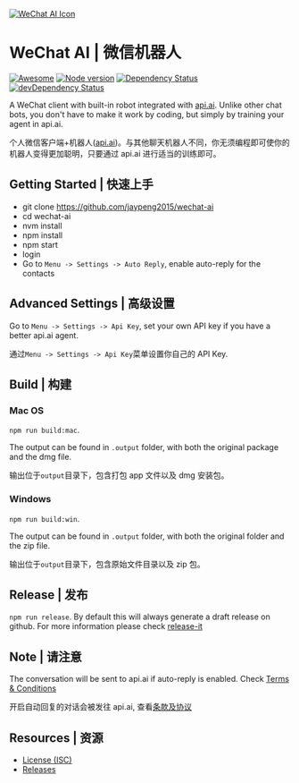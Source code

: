 [![WeChat AI Icon](https://raw.githubusercontent.com/jaypeng2015/wechat-ai/master/assets/icons/png/wechat-ai.96x96.png)](https://jaypeng2015.github.io/wechat-ai/)

# WeChat AI | 微信机器人

[![Awesome](https://cdn.rawgit.com/sindresorhus/awesome/d7305f38d29fed78fa85652e3a63e154dd8e8829/media/badge.svg)](https://github.com/sindresorhus/awesome) [![Node version](https://img.shields.io/badge/node-_8.10.0-green.svg?style=flat)](http://nodejs.org/download/)
[![Dependency Status](https://david-dm.org/jaypeng2015/wechat-ai/status.svg)](https://david-dm.org/jaypeng2015/wechat-ai)
[![devDependency Status](https://david-dm.org/jaypeng2015/wechat-ai/dev-status.svg)](https://david-dm.org/jaypeng2015/wechat-ai?type=dev)

A WeChat client with built-in robot integrated with [api.ai](https://api.ai).
Unlike other chat bots, you don't have to make it work by coding, but simply by training your agent in api.ai.

个人微信客户端+机器人([api.ai](https://api.ai))。与其他聊天机器人不同，你无须编程即可使你的机器人变得更加聪明，只要通过 api.ai 进行适当的训练即可。

## Getting Started | 快速上手

* git clone https://github.com/jaypeng2015/wechat-ai
* cd wechat-ai
* nvm install
* npm install
* npm start
* login
* Go to `Menu -> Settings -> Auto Reply`, enable auto-reply for the contacts

## Advanced Settings | 高级设置

Go to `Menu -> Settings -> Api Key`, set your own API key if you have a better api.ai agent.

通过`Menu -> Settings -> Api Key`菜单设置你自己的 API Key.

## Build | 构建

### Mac OS

`npm run build:mac`.

The output can be found in `.output` folder, with both the original package and the dmg file.

输出位于`output`目录下，包含打包 app 文件以及 dmg 安装包。

### Windows

`npm run build:win`.

The output can be found in `.output` folder, with both the original folder and the zip file.

输出位于`output`目录下，包含原始文件目录以及 zip 包。

## Release | 发布

`npm run release`.
By default this will always generate a draft release on github.
For more information please check [release-it](https://github.com/webpro/release-it)

## Note | 请注意

The conversation will be sent to api.ai if auto-reply is enabled.
Check [Terms & Conditions](https://api.ai/terms/)

开启自动回复的对话会被发往 api.ai, 查看[条款及协议](https://api.ai/terms/)

## Resources | 资源

* [License (ISC)][license]
* [Releases][releases]

[license]: ./LICENSE.md
[releases]: https://github.com/jaypeng2015/wechat-ai/releases
